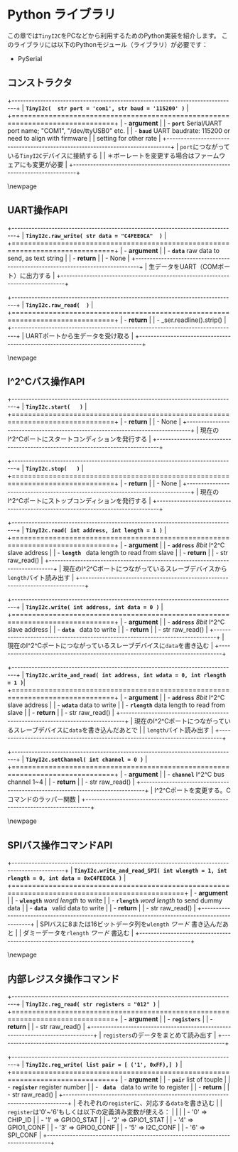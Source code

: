 # Python ライブラリ
この章では`TinyI2C`をPCなどから利用するためのPython実装を紹介します。
このライブラリには以下のPythonモジュール（ライブラリ）が必要です：

- PySerial

## コンストラクタ

+-------------------------------------------------------------------------------+
| **`TinyI2c(  str port = 'com1', str baud = '115200' )`**                      |
+===============================================================================+
| - **argument**                                                                |
|     - **`port`** Serial/UART port name; "COM1", "/dev/ttyUSB0" etc.           |
|     - **`baud`** UART baudrate: 115200 or need to align with firmware         |
|      setting for other rate                                                   |
+-------------------------------------------------------------------------------+
| `port`につながっている`TinyI2C`デバイスに接続する                             |
| ＊ボーレートを変更する場合はファームウェアにも変更が必要                      |
+-------------------------------------------------------------------------------+


\\newpage
## UART操作API
+-------------------------------------------------------------------------------+
| **`TinyI2c.raw_write( str data = "C4FEE0CA"  )`**                             |
+===============================================================================+
| - **argument**                                                                |
|     - **`data`** raw data to send, as text string                             |
| - **return**                                                                  |
|     - None                                                                    |
+-------------------------------------------------------------------------------+
| 生データをUART（COMポート）に出力する                                         |
+-------------------------------------------------------------------------------+

<!--  -->

+-------------------------------------------------------------------------------+
| **`TinyI2c.raw_read(  )`**                                                    |
+===============================================================================+
| - **return**                                                                  |
|     - _ser.readline().strip()                                                 |
+-------------------------------------------------------------------------------+
|  UARTポートから生データを受け取る                                             |
+-------------------------------------------------------------------------------+

\\newpage
## I^2^Cバス操作API

+-------------------------------------------------------------------------------+
| **`TinyI2c.start(   )`**                                                      |
+===============================================================================+
| - **return**                                                                  |
|     - None                                                                    |
+-------------------------------------------------------------------------------+
|  現在のI^2^Cポートにスタートコンディションを発行する                          |
+-------------------------------------------------------------------------------+

<!--  -->

+-------------------------------------------------------------------------------+
| **`TinyI2c.stop(   )`**                                                       |
+===============================================================================+
| - **return**                                                                  |
|     - None                                                                    |
+-------------------------------------------------------------------------------+
|  現在のI^2^Cポートにストップコンディションを発行する                          |
+-------------------------------------------------------------------------------+

<!--  -->

+-------------------------------------------------------------------------------+
| **`TinyI2c.read( int address, int length = 1 )`**                             |
+===============================================================================+
| - **argument**                                                                |
|     - **`address`** *8bit* I^2^C slave address                                |
|     - **`length `** data length to read from slave                            |
| - **return**                                                                  |
|     - str raw_read()                                                          |
+-------------------------------------------------------------------------------+
| 現在のI^2^Cポートにつながっているスレーブデバイスから`length`バイト読み出す   |
+-------------------------------------------------------------------------------+

<!--  -->

+-------------------------------------------------------------------------------+
| **`TinyI2c.write( int address, int data = 0 )`**                              |
+===============================================================================+
| - **argument**                                                                |
|     - **`address`** *8bit* I^2^C slave address                                |
|     - **` data  `** data to write                                             |
| - **return**                                                                  |
|     - str raw_read()                                                          |
+-------------------------------------------------------------------------------+
| 現在のI^2^Cポートにつながっているスレーブデバイスに`data`を書き込む           |
+-------------------------------------------------------------------------------+

<!--  -->

+-------------------------------------------------------------------------------+
| **`TinyI2c.write_and_read( int address, int wdata = 0, int rlength = 1 )`**|
+===============================================================================+
| - **argument**                                                                |
|     - **`address`** *8bit* I^2^C slave address                                |
|     - **` wdata `** data to write                                             |
|     - **`rlength`** data length to read from slave                            |
| - **return**                                                                  |
|     - str raw_read()                                                          |
+-------------------------------------------------------------------------------+
| 現在のI^2^Cポートにつながっているスレーブデバイスに`data`を書き込んだあとで   |
| `length`バイト読み出す                                                        |
+-------------------------------------------------------------------------------+

<!--  -->

+-------------------------------------------------------------------------------+
| **`TinyI2c.setChannel( int channel = 0 )`**                                   |
+===============================================================================+
| - **argument**                                                                |
|     - **`channel`** I^2^C bus channel 1~4                                     |
| - **return**                                                                  |
|     - str raw_read()                                                          |
+-------------------------------------------------------------------------------+
| I^2^Cポートを変更する。Cコマンドのラッパー関数                                |
+-------------------------------------------------------------------------------+

\\newpage
## SPIバス操作コマンドAPI

+------------------------------------------------------------------------------------------------+
| **`TinyI2c.write_and_read_SPI( int wlength = 1, int rlength = 0, int data = 0xC4FEE0CA )`**    |
+================================================================================================+
| - **argument**                                                                                 |
|     - **`wlength`** _word length_ to write                                                     |
|     - **`rlength`** _word length_ to send dummy data                                           |
|     - **` data  `** valid data to write                                                        |
| - **return**                                                                                   |
|     - str raw_read()                                                                           |
+------------------------------------------------------------------------------------------------+
| SPIバスに8または16ビットデータ列を`wlength` _ワード_ 書き込んだあと                            |
| ダミーデータを`rlength` _ワード_ 書込む                                                        |
+------------------------------------------------------------------------------------------------+

\\newpage
## 内部レジスタ操作コマンド

+-------------------------------------------------------------------------------+
| **`TinyI2c.reg_read( str registers = "012" )`**                               |
+===============================================================================+
| - **argument**                                                                |
|     - **`registers`**                                                         |
| - **return**                                                                  |
|     - str raw_read()                                                          |
+-------------------------------------------------------------------------------+
| `registers`のデータをまとめて読み出す                                         |
+-------------------------------------------------------------------------------+

<!--  -->

+-------------------------------------------------------------------------------+
| **`TinyI2c.reg_write( list pair = [ ('1', 0xFF),] )`**                        |
+===============================================================================+
| - **argument**                                                                |
|     - **`pair`** list of touple                                               |
|         - **`register`** register number                                      |
|         - **`  data  `** data to write to register                            |
| - **return**                                                                  |
|     - str raw_read()                                                          |
+-------------------------------------------------------------------------------+
| それぞれの`register`に、対応する`data`を書き込む                              |
| `register`は'0'~'6'もしくは以下の定義済み変数が使える：                       |
|                                                                               |
| - '0'     =>   CHIP_ID                                                        |
| - '1'     =>   GPIO0_STAT                                                     |
| - '2'     =>   GPIO1_STAT                                                     |
| - '4'     =>   GPIO1_CONF                                                     |
| - '3'     =>   GPIO0_CONF                                                     |
| - '5'     =>   I2C_CONF                                                       |
| - '6'     =>   SPI_CONF                                                       |
+-------------------------------------------------------------------------------+
